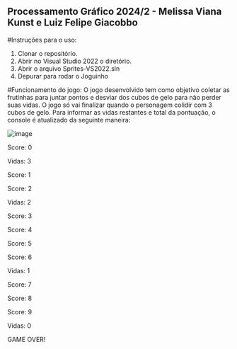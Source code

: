 ## Processamento Gráfico 2024/2 - Melissa Viana Kunst e Luiz Felipe Giacobbo

#Instruções para o uso:
1. Clonar o repositório.
2. Abrir no Visual Studio 2022 o diretório.
3. Abrir o arquivo Sprites-VS2022.sln
4. Depurar para rodar o Joguinho

#Funcionamento do jogo:
O jogo desenvolvido tem como objetivo coletar as frutinhas para juntar pontos e desviar dos cubos de gelo para não perder suas vidas.
O jogo só vai finalizar quando o personagem colidir com 3 cubos de gelo.
Para informar as vidas restantes e total da pontuação, o console é atualizado da seguinte maneira:

![image](https://github.com/user-attachments/assets/773aeca1-abb5-486b-b7d0-b9c61f8d42fb)

Score: 0

Vidas: 3

Score: 1

Score: 2

Vidas: 2

Score: 3

Score: 4

Score: 5

Score: 6

Vidas: 1

Score: 7

Score: 8

Score: 9

Vidas: 0

GAME OVER!

